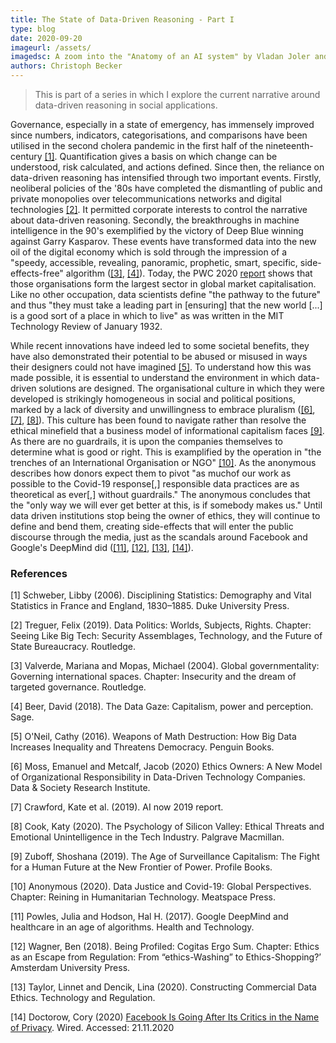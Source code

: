 ```yaml
---
title: The State of Data-Driven Reasoning - Part I
type: blog
date: 2020-09-20
imageurl: /assets/
imagedsc: A zoom into the "Anatomy of an AI system" by Vladan Joler and Kate Crawford
authors: Christoph Becker
---
```


> This is part of a series in which I explore the current narrative around data-driven reasoning in social applications.

Governance, especially in a state of emergency, has immensely improved since numbers, indicators, categorisations, and comparisons have been utilised in the second cholera pandemic in the first half of the nineteenth-century [[1]](#1). Quantification gives a basis on which change can be understood, risk calculated, and actions defined. Since then, the reliance on data-driven reasoning has intensified through two important events. Firstly, neoliberal policies of the '80s have completed the dismantling of public and private monopolies over telecommunications networks and digital technologies [[2]](#2). It permitted corporate interests to control the narrative about data-driven reasoning. Secondly, the breakthroughs in machine intelligence in the 90's exemplified by the victory of Deep Blue winning against Garry Kasparov. These events have transformed data into the new oil of the digital economy which is sold through the impression of a "speedy, accessible, revealing, panoramic, prophetic, smart, specific, side-effects-free" algorithm ([[3]](#3), [[4]](#4)). Today, the PWC 2020 [report](https://www.pwc.es/es/auditoria/assets/global-top-100-companies-2020.pdf) shows that those organisations form the largest sector in global market capitalisation. Like no other occupation, data scientists define "the pathway to the future" and thus "they must take a leading part in [ensuring] that the new world [...] is a good sort of a place in which to live" as was written in the MIT Technology Review of January 1932.

While recent innovations have indeed led to some societal benefits, they have also demonstrated their potential to be abused or misused in ways their designers could not have imagined [[5]](#5). To understand how this was made possible, it is essential to understand the environment in which data-driven solutions are designed. The organisational culture in which they were developed is strikingly homogeneous in social and political positions, marked by a lack of diversity and unwillingness to embrace pluralism ([[6]](#6), [[7]](#7), [[8]](#8)). This culture has been found to navigate rather than resolve the ethical minefield that a business model of informational capitalism faces [[9]](#9). As there are no guardrails, it is upon the companies themselves to determine what is good or right. This is examplified by the operation in "the trenches of an International Organisation or NGO" [[10]](#10). As the anonymous describes how donors expect them to pivot "as muchof our work as possible to the Covid-19 response[,] responsible data practices are as theoretical as ever[,] without guardrails." The anonymous concludes that the "only way we will ever get better at this, is if somebody makes us." Until data driven institutions stop being the owner of ethics, they will continue to define and bend them, creating side-effects that will enter the public discourse through the media, just as the scandals around Facebook and Google's DeepMind did ([[11]](#11), [[12]](#12), [[13]](#13), [[14]](#14)).


### References
<a id="1">[1]</a>
Schweber, Libby (2006).
Disciplining Statistics: Demography and Vital Statistics in France and England, 1830–1885.
Duke University Press.

<a id="2">[2]</a>
Treguer, Felix (2019).
Data Politics: Worlds, Subjects, Rights.
Chapter: Seeing Like Big Tech: Security Assemblages, Technology, and the Future of State Bureaucracy.
Routledge.

<a id="3">[3]</a>
Valverde, Mariana and Mopas, Michael (2004).
Global governmentality: Governing international spaces.
Chapter: Insecurity and the dream of targeted governance.
Routledge.

<a id="4">[4]</a>
Beer, David (2018).
The Data Gaze: Capitalism, power and perception.
Sage.

<a id="5">[5]</a>
O'Neil, Cathy (2016).
Weapons of Math Destruction: How Big Data Increases Inequality and Threatens Democracy.
Penguin Books.

<a id="6">[6]</a>
Moss, Emanuel and Metcalf, Jacob (2020)
Ethics Owners: A New Model of Organizational Responsibility in Data-Driven Technology Companies.
Data & Society Research Institute.

<a id="7">[7]</a>
Crawford, Kate et al. (2019).
AI now 2019 report.

<a id="8">[8]</a>
Cook, Katy (2020).
The Psychology of Silicon Valley: Ethical Threats and Emotional Unintelligence in the Tech Industry.
Palgrave Macmillan.

<a id="9">[9]</a>
Zuboff, Shoshana (2019).
The Age of Surveillance Capitalism: The Fight for a Human Future at the New Frontier of Power.
Profile Books.

<a id="10">[10]</a>
Anonymous (2020).
Data Justice and Covid-19: Global Perspectives.
Chapter: Reining in Humanitarian Technology.
Meatspace Press.

<a id="11">[11]</a>
Powles, Julia and Hodson, Hal H. (2017).
Google DeepMind and healthcare in an age of algorithms.
Health and Technology.

<a id="12">[12]</a>
Wagner, Ben (2018).
Being Profiled: Cogitas Ergo Sum.
Chapter: Ethics as an Escape from Regulation: From “ethics-Washing” to Ethics-Shopping?’
Amsterdam University Press.

<a id="13">[13]</a>
Taylor, Linnet and Dencik, Lina (2020).
Constructing Commercial Data Ethics.
Technology and Regulation.


<a id="14">[14]</a>
Doctorow, Cory (2020)
[Facebook Is Going After Its Critics in the Name of Privacy](https://www.wired.com/story/facebook-is-going-after-its-critics-in-the-name-of-privacy/).
Wired.
Accessed: 21.11.2020
